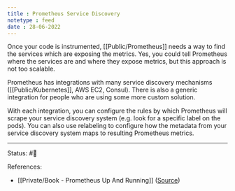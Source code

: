 ```yaml
---
title : Prometheus Service Discovery
notetype : feed
date : 28-06-2022
---
```


Once your code is instrumented, [[Public/Prometheus]] needs a way to find the services which are exposing the metrics. Yes, you could tell Prometheus where the services are and where they expose metrics, but this approach is not too scalable.

Prometheus has integrations with many service discovery mechanisms ([[Public/Kubernetes]], AWS EC2, Consul). There is also a generic integration for people who are using some more custom solution.

With each integration, you can configure the rules by which Prometheus will scrape your service discovery system (e.g. look for a specific label on the pods). You can also use relabeling to configure how the metadata from your service discovery system maps to resulting Prometheus metrics.


-----

Status: #🌱 

References:
- [[Private/Book - Prometheus Up And Running]] ([Source](https://www.oreilly.com/library/view/prometheus-up/9781492034131/))

